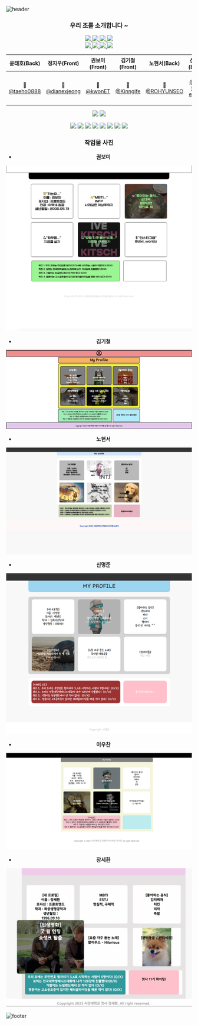 ![header](https://capsule-render.vercel.app/api?type=waving&color=FD866E&height=300&section=header&text=우리가%20짱2조&fontSize=90)

<div align="center">
   
   ### 우리 조를 소개합니다 ~

<a href="https://github.com/taeho0888">
<img src="https://github.com/taeho0888.png"width="100">
</a>
<a href="https://github.com/dianexjeong">
<img src="https://github.com/dianexjeong.png"width="100">
</a>


<a href="https://github.com/kwonET">
<img src="https://github.com/kwonET.png"width="100">
</a>
<a href="https://github.com/Kinngife">
<img src="https://github.com/Kinngife.png"width="100">
</a><br>
<a href="https://github.com/ROHYUNSEO">
<img src="https://github.com/ROHYUNSEO.png"width="100">
</a>
<a href="https://github.com/go-the-extra-mile">
<img src="https://github.com/go-the-extra-mile.png"width="100">
</a>
<a href="https://github.com/wchan0409">
<img src="https://github.com/wchan0409.png"width="100">
</a>
<a href="https://github.com/SehwanChang">
<img src="https://github.com/SehwanChang.png"width="100">
</a>

|윤태호(Back)|정지우(Front)|권보미(Front)|김기철(Front)|노현서(Back)|신명준(Back)|이우찬(Back)|장세환(Front)|
|:---:|:---:|:---:|:---:|:---:|:---:|:---:|:---:|
|🦁[@taeho0888](https://github.com/taeho0888)|🦁[@dianexjeong](https://github.com/dianexjeong)|🦁[@kwonET](https://github.com/kwonET)|🦁[@Kinngife](https://github.com/Kinngife)|🦁[@ROHYUNSEO](https://github.com/ROHYUNSEO)|🦁[@go-the-extra-mile](https://github.com?go-the=extra-mile)|🦁[@wchan0409](https://github.com/wchan0409)|🦁[@SehwanChang](https://github.com/SehwanChang)|

<img src="https://img.shields.io/badge/HTML-ECD53F?style=for-the-badge&&logo=html5&logoColor=black">

<img src="https://img.shields.io/badge/CSS-40AEF0?style=for-the-badge&logo=css3&logoColor=white">

<a href="https://github.com/wchan0409"><img src="https://img.shields.io/badge/WOOCHAN-7FB5B5?style=flat-square"/></a> <a href="https://github.com/SehwanChang"><img src="https://img.shields.io/badge/SEHWAN-7E9EC2?style=flat-square"/></a> <a href="https://github.com/Kinngife"><img src="https://img.shields.io/badge/GICHEOL-7E9EC2?style=flat-square"/></a> <a href="https://github.com/ROHYUNSEO"><img src="https://img.shields.io/badge/HYUNSEO-7FB5B5?style=flat-square"/></a> <a href="https://github.com/kwonET"><img src="https://img.shields.io/badge/BOMI-7E9EC2?style=flat-square"/></a> <a href="https://github.com/dianexjeong"><img src="https://img.shields.io/badge/JIWOO-7FB5B5?style=flat-square"/></a> <a href="https://github.com/go-the-extra-mile"><img src="https://img.shields.io/badge/MYUNGJUNE-7FB5B5?style=flat-square"/></a> <a href="https://github.com/taeho0888"><img src="https://img.shields.io/badge/TAEHO-7FB5B5?style=flat-square"/></a>

<h3>작업물 사진</h3>

- __권보미__
<img src="./images/%EA%B6%8C%EB%B3%B4%EB%AF%B8.png" height=auto>

- __김기철__
<img src="./images/%EA%B9%80%EA%B8%B0%EC%B2%A0.jpg" height=auto>

- __노현서__
<img src="./images/%EB%85%B8%ED%98%84%EC%84%9C.jpg" height=auto>

- __신명준__
<img src="./images/%EC%8B%A0%EB%AA%85%EC%A4%80.png" height=auto>

- __이우찬__
<img src="./images/%EC%9D%B4%EC%9A%B0%EC%B0%AC.png" height=auto>

- __장세환__
<img src="./images/%EC%9E%A5%EC%84%B8%ED%99%98.png" height=auto>

</div>

![footer](https://capsule-render.vercel.app/api?type=waving&color=75BDE0&height=300&section=footer&text=중간%20끝나고%20만나요&fontSize=90)
